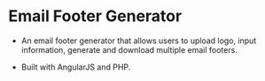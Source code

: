 # Email Footer Generator

* An email footer generator that allows users to upload logo, input information, generate and download multiple email footers.

* Built with AngularJS and PHP.

